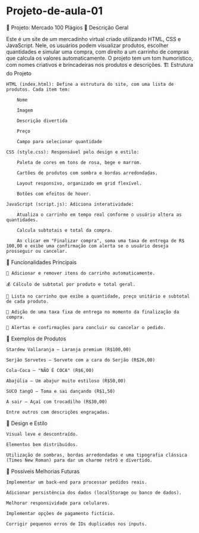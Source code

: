 # Projeto-de-aula-01
🛒 Projeto: Mercado 100 Plágios
🎯 Descrição Geral

Este é um site de um mercadinho virtual criado utilizando HTML, CSS e JavaScript. Nele, os usuários podem visualizar produtos, escolher quantidades e simular uma compra, com direito a um carrinho de compras que calcula os valores automaticamente. O projeto tem um tom humorístico, com nomes criativos e brincadeiras nos produtos e descrições.
🏗️ Estrutura do Projeto

    HTML (index.html): Define a estrutura do site, com uma lista de produtos. Cada item tem:

        Nome

        Imagem

        Descrição divertida

        Preço

        Campo para selecionar quantidade

    CSS (style.css): Responsável pelo design e estilo:

        Paleta de cores em tons de rosa, bege e marrom.

        Cartões de produtos com sombra e bordas arredondadas.

        Layout responsivo, organizado em grid flexível.

        Botões com efeitos de hover.

    JavaScript (script.js): Adiciona interatividade:

        Atualiza o carrinho em tempo real conforme o usuário altera as quantidades.

        Calcula subtotais e total da compra.

        Ao clicar em "Finalizar compra", soma uma taxa de entrega de R$ 100,00 e exibe uma confirmação com alerta se o usuário deseja prosseguir ou cancelar.

🧠 Funcionalidades Principais

    🛒 Adicionar e remover itens do carrinho automaticamente.

    💰 Cálculo de subtotal por produto e total geral.

    📜 Lista no carrinho que exibe a quantidade, preço unitário e subtotal de cada produto.

    🚚 Adição de uma taxa fixa de entrega no momento da finalização da compra.

    🔔 Alertas e confirmações para concluir ou cancelar o pedido.

🤩 Exemplos de Produtos

    Stardew Vallaranja – Laranja premium (R$100,00)

    Serjão Sorvetes – Sorvete com a cara do Serjão (R$26,00)

    Cola-Coca – "NÃO É COCA" (R$6,00)

    Abajúlia – Um abajur muito estiloso (R$50,00)

    SUCO tangO – Toma e sai dançando (R$1,50)

    A sair – Açaí com trocadilho (R$30,00)

    Entre outros com descrições engraçadas.

🎨 Design e Estilo

    Visual leve e descontraído.

    Elementos bem distribuídos.

    Utilização de sombras, bordas arredondadas e uma tipografia clássica (Times New Roman) para dar um charme retrô e divertido.

🔧 Possíveis Melhorias Futuras

    Implementar um back-end para processar pedidos reais.

    Adicionar persistência dos dados (localStorage ou banco de dados).

    Melhorar responsividade para celulares.

    Implementar opções de pagamento fictício.

    Corrigir pequenos erros de IDs duplicados nos inputs.
